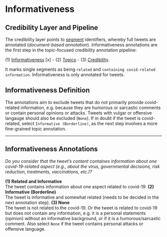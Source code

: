 # Informativeness
## Credibility Layer and Pipeline
The credibility layer points to [segment](segment.md) identifiers, whereby full tweets are annotated (*document-based annotation*). 
Informativeness annotations are the first step in the topic-focused credibility annotation pipeline: 

(1)  [Informativeness](info.md) [x] - (2) [Topics](topic.md)  - (3) [Credibility](credibility.md).  

It marks single segments as being ``related`` and ``containing covid-related information``. Informativeness is only annotated for tweets.



## Informativeness Definition
The annotations aim to exclude tweets that do not primarily provide covid-related information, e.g. because they are humorous or sarcastic comments or contain personal opinions or attacks. Tweets with vulgar or offensive langauge should also be excluded (`None`). If in doubt if the tweet is covid-related, select `Informative (Borderline)`, as the next step involves a more fine-grained topic annotation.  
  
----

## Informativeness Annotations
*Do you consider that the tweet’s content containes information about one covid-19-related aspect (e.g., about the virus, governmental decisions, risk reduction, treatments, vaccinations, etc.)?*

**(1) Related and Informative**  
The tweet contains information about one aspect related to covid-19.
**(2) Informative (Borderline)**  
The tweet is informative and somewhat related (needs to be decided in the next annotation step). 
**(3) None**  
The tweet is not related to the covid-19. 
Or the tweet is related to covid-19 but does not contain any information, e.g. it is a personal statements (opinion) without an informative background, or if it is a humorous/sarcastic comment. 
Also select `None` if the tweet contains personal attacks or offensive language.


